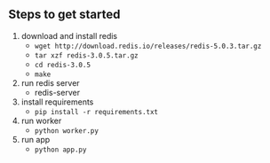 ## Steps to get started
1. download and install redis
   - `wget http://download.redis.io/releases/redis-5.0.3.tar.gz`
   - `tar xzf redis-3.0.5.tar.gz`
   - `cd redis-3.0.5`
   - `make`
2. run redis server
   - redis-server
3. install requirements
   - `pip install -r requirements.txt`
4. run worker
   - `python worker.py`
5. run app 
   - `python app.py`

